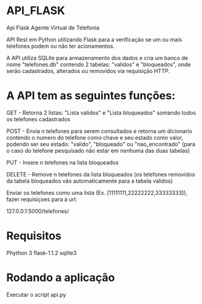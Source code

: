 # API_FLASK
Api Flask Agente Virtual de Telefonia

API Rest em Python utilizando Flask para a verificação se um ou mais telefones podem ou não ter acionamentos.

A API utiliza SQLite para armazenamento dos dados e cria um banco de nome "telefones.db" contendo 2 tabelas: "validos" e "bloqueados",
onde serão cadastrados, alterados ou removidos via requisição HTTP.

# A API tem as seguintes funções: 

  GET - Retorna 2 listas: "Lista validos" e "Lista bloqueados" somando todos os telefones cadastrados

  POST - Envia n telefones para serem consultados e retorna um dicionario contendo o numero do telefone como chave e seu estado como      valor, podendo ser seu estado: "valido", "bloqueado" ou "nao_encontrado" (para o caso do telefone pesquisado não estar em nenhuma das duas tabelas)

  PUT - Insere n telefones na lista bloqueados

  DELETE - Remove n telefones da lista bloqueados (os telefones removidos da tabela bloqueados vão automaticamente para a tabela validos)

Enviar os telefones como uma lista (Ex. [11111111,22222222,33333333]), fazer requisiçoes para a url:

  127.0.0.1:5000/telefones/

# Requisitos

Phython 3
flask-1.1.2
sqlite3
  
# Rodando a aplicação

Executar o script api.py
